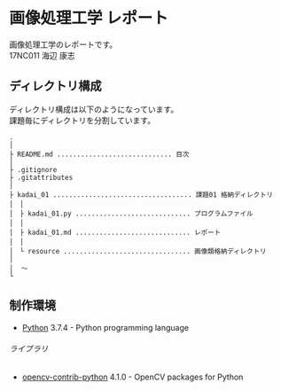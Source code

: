# 画像処理工学 レポート

画像処理工学のレポートです。<br>
17NC011 海辺 康志

## ディレクトリ構成

ディレクトリ構成は以下のようになっています。<br>
課題毎にディレクトリを分割しています。

```
.
│
├ README.md ............................. 目次
│
├ .gitignore
├ .gitattributes
│
├ kadai_01 ................................... 課題01 格納ディレクトリ
│　│
│　├ kadai_01.py ............................. プログラムファイル
│　│
│　├ kadai_01.md ............................. レポート
│　│
│　└ resource ................................ 画像類格納ディレクトリ
│
│  〜
└

```

## 制作環境

* [Python](https://www.python.org/) 3.7.4 - Python programming language

###### ライブラリ

* [opencv-contrib-python](https://pypi.org/project/opencv-contrib-python/) 4.1.0 - OpenCV packages for Python

